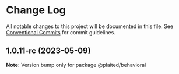 # Change Log

All notable changes to this project will be documented in this file.
See [Conventional Commits](https://conventionalcommits.org) for commit guidelines.

## 1.0.11-rc (2023-05-09)

**Note:** Version bump only for package @plaited/behavioral

